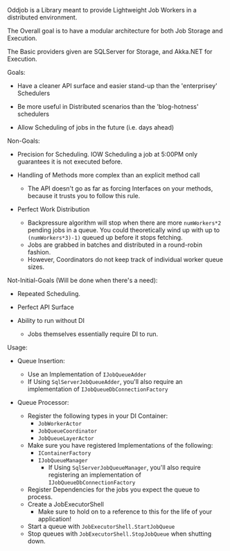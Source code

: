 Oddjob is a Library meant to provide Lightweight Job Workers in a distributed environment.

The Overall goal is to have a modular architecture for both Job Storage and Execution.

The Basic providers given are SQLServer for Storage, and Akka.NET for Execution.

Goals:

  - Have a cleaner API surface and easier stand-up than the 'enterprisey' Schedulers

  - Be more useful in Distributed scenarios than the 'blog-hotness' schedulers
  
  - Allow Scheduling of jobs in the future (i.e. days ahead)


Non-Goals:

  - Precision for Scheduling. IOW Scheduling a job at 5:00PM only guarantees it is not executed before.
  
  - Handling of Methods more complex than an explicit method call
    - The API doesn't go as far as forcing Interfaces on your methods, because it trusts you to follow this rule.

  - Perfect Work Distribution
    - Backpressure algorithm will stop when there are more `numWorkers*2` pending jobs in a queue. You could theoretically wind up with up to `(numWorkers*3)-1)` queued up before it stops fetching.
    - Jobs are grabbed in batches and distributed in a round-robin fashion. 
	- However, Coordinators do not keep track of individual worker queue sizes.
	

Not-Initial-Goals (Will be done when there's a need):

 - Repeated Scheduling.

 - Perfect API Surface

 - Ability to run without DI
   - Jobs themselves essentially require DI to run.


Usage:

 - Queue Insertion:
   - Use an Implementation of `IJobQueueAdder`
    - If Using `SqlServerJobQueueAdder`, you'll also require an implementation of `IJobQueueDbConnectionFactory`

 - Queue Processor:
   - Register the following types in your DI Container:
     - `JobWorkerActor`
     - `JobQueueCoordinator`
     - `JobQueueLayerActor`
   - Make sure you have registered Implementations of the following:
     - `IContainerFactory`
     - `IJobQueueManager`
	   - If Using `SqlServerJobQueueManager`, you'll also require registering an implementation of `IJobQueueDbConnectionFactory`
   - Register Dependencies for the jobs you expect the queue to process.
   - Create a JobExecutorShell
     - Make sure to hold on to a reference to this for the life of your application!
   - Start a queue with `JobExecutorShell.StartJobQueue`
   - Stop queues with `JobExecutorShell.StopJobQueue` when shutting down.